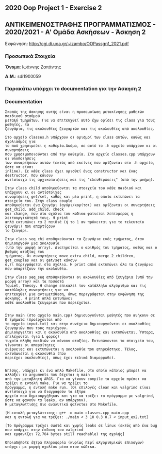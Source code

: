 ## 2020 Oop Project 1 - Exercise 2

## ΑΝΤΙΚΕΙΜΕΝΟΣΤΡΑΦΗΣ ΠΡΟΓΡΑΜΜΑΤΙΣΜΟΣ - 2020/2021 - Α' Ομάδα Ασκήσεων - Άσκηση 2


Εκφώνηση: http://cgi.di.uoa.gr/~izambo/OOPassgn1_2021.pdf


### Προσωπικά Στοιχεία

__Όνομα__: Ιωάννης Ζαπάντης

__Α.Μ.__: sdi1900059


### Παρακάτω υπάρχει το documentation για την Άσκηση 2

### Documentation

    Σκοπός της άσκησης αυτής είναι η προσομοίωση μετακίνησης μαθητών παιδικού σταθμού
    μεταξύ τμημάτων. Για να επιτευχθεί αυτό έχω ορίσει τις class για τους μαθητές, τα
    ζευγάρια, τις ακολουθίες ζευγαριών και τις ακολουθίες από ακολουθίες.

    Στο αρχείο classes.h υπάρχουν οι ορισμοί των class αυτών, καθώς και σχολιασμός για
    το πού χρησιμεύει η καθεμία.Ακόμα, σε αυτό το .h αρχείο υπάρχουν κι οι συναρτήσεις
    που χρησιμοποιούνται από την καθεμία. Στο αρχείο classes.cpp υπάρχουν οι υλοποιήσεις
    των συναρτήσεων αυτών (εκτός από εκείνες που ορίζονται στο .h αρχείο, ώστε να είναι
    inline). Σε κάθε class έχει ορισθεί ένας constructor και ένας destructor, που κάνουν
    αντίστοιχα τις αρχικοποιήσεις και τις "ελευθερώσεις" (από την μνήμη).

    Στην class child αποθηκεύονται τα στοιχεία του κάθε παιδιού και υπάρχουν κι οι αντίστοιχες
    συναρτήσεις get/set, καθώς και μία print, η οποία εκτυπώνει τα στοιχεία του. Στην class couple
    αποθηκεύεται ένα ζευγάρι (αγόρι/κορίτσι) και ορίζονται οι συναρτήσεις get_child, add_child, check
    και change, που στα σχόλια του κώδικα φαίνεται λεπτομερώς η λειτουργικότητά τους. Η print
    απλά εκτυπώνει τα 2 παιδιά (ή το 1 αν πρόκειται για το τελευταίο ζευγάρι) που απαρτίζουν
    το ζευγάρι.

    Στην class seq_chi αποθηκεύονται τα ζευγάρια ενός τμήματος, όταν δημιουργούν μια ακολουθία
    (υπό την μορφή array). Διατηρείται ο αριθμός του τμήματος, καθώς και ο βαθμός αταξίας του
    τμήματος. Οι συναρτήσεις move_extra_child, merge_2_children, get_couples και οι get/set κάνουν
    ό,τι περιγράφεται στα σχόλια. Η print απλά εκτυπώνει όλα τα ζευγάρια που απαρτίζουν την ακολουθία.

    Στην class seq_seq αποθηκεύονται οι ακολουθίες από ζευγάρια (υπό την μορφή array) και τα ποσοστά
    Tquiet, Tmessy. Η change επικαλεί τον κατάλληλο αλγόριθμο και τις κατάλληλες συναρτήσεις για να
    επιτευχθεί μια αντιμετάθεση, όπως περιγράφεται στην εκφώνηση της άσκησης. Η print απλά εκτυπώνει
    κάθε ακολουθία ζευγαριών που περιέχεται.


    Στην main (στο αρχείο main.cpp) δημιουργούνται μαθητές που ανήκουν σε K τμήματα (προέρχονται από
    το αρχείο input.txt) και στην συνέχεια δημιουργούνται οι ακολουθίες ζευγαριών που τους περιέχουν.
    Δημιουργείται και η ακολουθία από ακολουθίες και εκτυπώνεται. Ύστερα, επιλέγονται (για L φορές)
    τυχαία πλήθη παιδιών να κάνουν αταξίες. Εκτυπώνονται τα στοιχεία του, γίνονται οι απαραίτητες
    ενέργειες και εκτυπώνεται η ακολουθία που επηρεάστηκε. Τέλος, εκτυπώνεται η ακολουθία (που 
    περιέχει ακολουθίες), όπως έχει τελικά διαμορφωθεί.


    Επίσης, υπάρχει κι ένα απλό Makefile, στο οποίο κάποιος μπορεί να αλλάξει τα arguments που δέχεται η main
    από την μεταβλητή ARGS. Για να γίνουν compile τα αρχεία πρέπει να τρέξει η εντολή make. Για να τρέξει το
    πρόγραμμα, η εντολή make run. (Οι επιλογές clean και valgrind είναι αντίστοιχα για να διαγραφούν τα έξτρα
    αρχεία που δημιουργήθηκαν και για να τρέξει το πρόγραμμα με valgrind, ώστε να φανούν τα leaks, αν υπάρχουν).
    Η μεταγλώττισης πιο αναλυτικά φαίνεται στο Makefile.

    [Η εντολή μεταγλώττισης: g++ -o main classes.cpp main.cpp
    και η εντολή για να τρέξει: ./main < 3 10 0.3 0.7 < input_ex2.txt]

    [Το πρόγραμμα τρέχει σωστά και χωρίς leaks σε linux (εκτός από ένα bug που υπάρχει στην έκδοση του valgrind
    και εμφανίζει 72,704 bytes still reachable) της σχολής]

    Οποιαδήποτε έξτρα πληροφορία (κυρίως περί αλγοριθμικών επιλογών) υπάρχει με μορφή σχολίου μέσα στον κώδικα.
